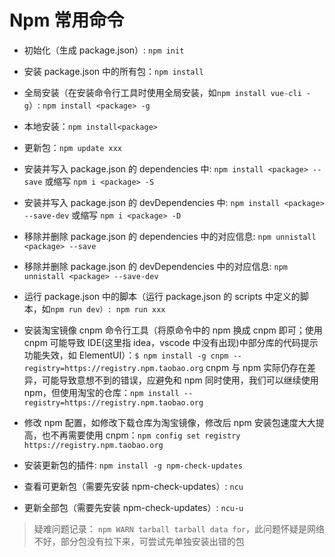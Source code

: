 # Npm 常用命令

- 初始化（生成 package.json）: `npm init`

- 安装 package.json 中的所有包：`npm install`

- 全局安装（在安装命令行工具时使用全局安装，如`npm install vue-cli -g`）: `npm install <package> -g`

- 本地安装：`npm install<package>`

- 更新包：`npm update xxx`

- 安装并写入 package.json 的 dependencies 中: `npm install <package> --save` 或缩写 `npm i <package> -S`

- 安装并写入 package.json 的 devDependencies 中: `npm install <package> --save-dev` 或缩写 `npm i <package> -D`

- 移除并删除 package.json 的 dependencies 中的对应信息: `npm unnistall <package> --save`

- 移除并删除 package.json 的 devDependencies 中的对应信息: `npm unnistall <package> --save-dev`

- 运行 package.json 中的脚本（运行 package.json 的 scripts 中定义的脚本，如`npm run dev）: npm run xxx`

- 安装淘宝镜像 cnpm 命令行工具（将原命令中的 npm 换成 cnpm 即可；使用 cnpm 可能导致 IDE(这里指 idea，vscode 中没有出现)中部分库的代码提示功能失效，如 ElementUI）：`$ npm install -g cnpm --registry=https://registry.npm.taobao.org`
  cnpm 与 npm 实际仍存在差异，可能导致意想不到的错误，应避免和 npm 同时使用，我们可以继续使用 npm，但使用淘宝的仓库：`npm install --registry=https://registry.npm.taobao.org`

- 修改 npm 配置，如修改下载仓库为淘宝镜像，修改后 npm 安装包速度大大提高，也不再需要使用 cnpm：`npm config set registry https://registry.npm.taobao.org`

- 安装更新包的插件: `npm install -g npm-check-updates`

- 查看可更新包（需要先安装 npm-check-updates）: `ncu`

- 更新全部包（需要先安装 npm-check-updates）: `ncu-u`

> 疑难问题记录：
> `npm WARN tarball tarball data for`，此问题怀疑是网络不好，部分包没有拉下来，可尝试先单独安装出错的包
